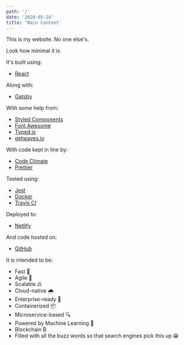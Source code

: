 ```yaml
---
path: '/'
date: '2020-05-24'
title: 'Main Content'
---
```


This is my website. No one else's.

Look how minimal it is.

It's built using:

- [React](https://reactjs.org/)

Along with:

- [Gatsby](https://www.gatsbyjs.org/)

With some help from:

- [Styled Components](https://www.styled-components.com/)
- [Font Awesome](https://fontawesome.com/)
- [Typed.js](https://mattboldt.com/demos/typed-js/)
- [getwaves.io](https://getwaves.io/)

With code kept in line by:

- [Code Climate](https://codeclimate.com/github/MarcelMichau/home-page)
- [Prettier](https://prettier.io/)

Tested using:

- [Jest](https://jestjs.io/)
- [Docker](https://www.docker.com/)
- [Travis CI](https://travis-ci.com/MarcelMichau/home-page)

Deployed to:

- [Netlify](https://www.netlify.com/)

And code hosted on:

- [GitHub](https://github.com/MarcelMichau/home-page)

It is intended to be:

- Fast 🐌
- Agile 🐢
- Scalable ⚖️
- Cloud-native 🌧️
- Enterprise-ready 🏢
- Containerized 📦
- Microservice-based 🔍
- Powered by Machine Learning 🤖
- Blockchain ₿
- Filled with all the buzz words so that search engines pick this up 😁
